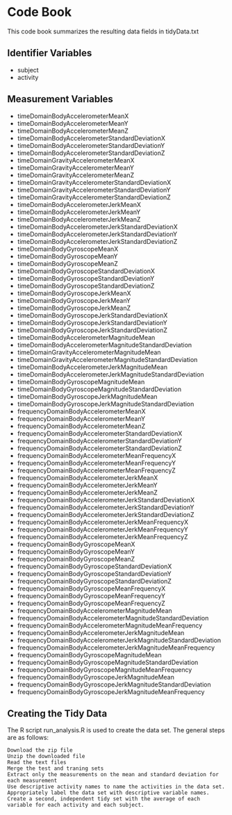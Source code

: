 

# Code Book

This code book summarizes the resulting data fields in tidyData.txt


## Identifier Variables

* subject
* activity


## Measurement Variables

* timeDomainBodyAccelerometerMeanX
* timeDomainBodyAccelerometerMeanY
* timeDomainBodyAccelerometerMeanZ
* timeDomainBodyAccelerometerStandardDeviationX
* timeDomainBodyAccelerometerStandardDeviationY
* timeDomainBodyAccelerometerStandardDeviationZ
* timeDomainGravityAccelerometerMeanX
* timeDomainGravityAccelerometerMeanY
* timeDomainGravityAccelerometerMeanZ
* timeDomainGravityAccelerometerStandardDeviationX
* timeDomainGravityAccelerometerStandardDeviationY
* timeDomainGravityAccelerometerStandardDeviationZ
* timeDomainBodyAccelerometerJerkMeanX
* timeDomainBodyAccelerometerJerkMeanY
* timeDomainBodyAccelerometerJerkMeanZ
* timeDomainBodyAccelerometerJerkStandardDeviationX
* timeDomainBodyAccelerometerJerkStandardDeviationY
* timeDomainBodyAccelerometerJerkStandardDeviationZ
* timeDomainBodyGyroscopeMeanX
* timeDomainBodyGyroscopeMeanY
* timeDomainBodyGyroscopeMeanZ
* timeDomainBodyGyroscopeStandardDeviationX
* timeDomainBodyGyroscopeStandardDeviationY
* timeDomainBodyGyroscopeStandardDeviationZ
* timeDomainBodyGyroscopeJerkMeanX
* timeDomainBodyGyroscopeJerkMeanY
* timeDomainBodyGyroscopeJerkMeanZ
* timeDomainBodyGyroscopeJerkStandardDeviationX
* timeDomainBodyGyroscopeJerkStandardDeviationY
* timeDomainBodyGyroscopeJerkStandardDeviationZ
* timeDomainBodyAccelerometerMagnitudeMean
* timeDomainBodyAccelerometerMagnitudeStandardDeviation
* timeDomainGravityAccelerometerMagnitudeMean
* timeDomainGravityAccelerometerMagnitudeStandardDeviation
* timeDomainBodyAccelerometerJerkMagnitudeMean
* timeDomainBodyAccelerometerJerkMagnitudeStandardDeviation
* timeDomainBodyGyroscopeMagnitudeMean
* timeDomainBodyGyroscopeMagnitudeStandardDeviation
* timeDomainBodyGyroscopeJerkMagnitudeMean
* timeDomainBodyGyroscopeJerkMagnitudeStandardDeviation
* frequencyDomainBodyAccelerometerMeanX
* frequencyDomainBodyAccelerometerMeanY
* frequencyDomainBodyAccelerometerMeanZ
* frequencyDomainBodyAccelerometerStandardDeviationX
* frequencyDomainBodyAccelerometerStandardDeviationY
* frequencyDomainBodyAccelerometerStandardDeviationZ
* frequencyDomainBodyAccelerometerMeanFrequencyX
* frequencyDomainBodyAccelerometerMeanFrequencyY
* frequencyDomainBodyAccelerometerMeanFrequencyZ
* frequencyDomainBodyAccelerometerJerkMeanX
* frequencyDomainBodyAccelerometerJerkMeanY
* frequencyDomainBodyAccelerometerJerkMeanZ
* frequencyDomainBodyAccelerometerJerkStandardDeviationX
* frequencyDomainBodyAccelerometerJerkStandardDeviationY
* frequencyDomainBodyAccelerometerJerkStandardDeviationZ
* frequencyDomainBodyAccelerometerJerkMeanFrequencyX
* frequencyDomainBodyAccelerometerJerkMeanFrequencyY
* frequencyDomainBodyAccelerometerJerkMeanFrequencyZ
* frequencyDomainBodyGyroscopeMeanX
* frequencyDomainBodyGyroscopeMeanY
* frequencyDomainBodyGyroscopeMeanZ
* frequencyDomainBodyGyroscopeStandardDeviationX
* frequencyDomainBodyGyroscopeStandardDeviationY
* frequencyDomainBodyGyroscopeStandardDeviationZ
* frequencyDomainBodyGyroscopeMeanFrequencyX
* frequencyDomainBodyGyroscopeMeanFrequencyY
* frequencyDomainBodyGyroscopeMeanFrequencyZ
* frequencyDomainBodyAccelerometerMagnitudeMean
* frequencyDomainBodyAccelerometerMagnitudeStandardDeviation
* frequencyDomainBodyAccelerometerMagnitudeMeanFrequency
* frequencyDomainBodyAccelerometerJerkMagnitudeMean
* frequencyDomainBodyAccelerometerJerkMagnitudeStandardDeviation
* frequencyDomainBodyAccelerometerJerkMagnitudeMeanFrequency
* frequencyDomainBodyGyroscopeMagnitudeMean
* frequencyDomainBodyGyroscopeMagnitudeStandardDeviation
* frequencyDomainBodyGyroscopeMagnitudeMeanFrequency
* frequencyDomainBodyGyroscopeJerkMagnitudeMean
* frequencyDomainBodyGyroscopeJerkMagnitudeStandardDeviation
* frequencyDomainBodyGyroscopeJerkMagnitudeMeanFrequency


## Creating the Tidy Data

The R script run_analysis.R is used to create the data set. The general steps are as follows:

    Download the zip file
    Unzip the downloaded file
    Read the text files
    Merge the test and traning sets
    Extract only the measurements on the mean and standard deviation for each measurement
    Use descriptive activity names to name the activities in the data set.
    Appropriately label the data set with descriptive variable names.
    Create a second, independent tidy set with the average of each variable for each activity and each subject.
